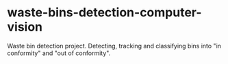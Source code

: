 # waste-bins-detection-computer-vision
Waste bin detection project. Detecting, tracking and classifying bins into "in conformity" and "out of conformity". 
